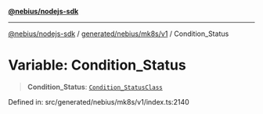 [**@nebius/nodejs-sdk**](../../../../../README.md)

***

[@nebius/nodejs-sdk](../../../../../README.md) / [generated/nebius/mk8s/v1](../README.md) / Condition\_Status

# Variable: Condition\_Status

> **Condition\_Status**: [`Condition_StatusClass`](../type-aliases/Condition_StatusClass.md)

Defined in: src/generated/nebius/mk8s/v1/index.ts:2140
